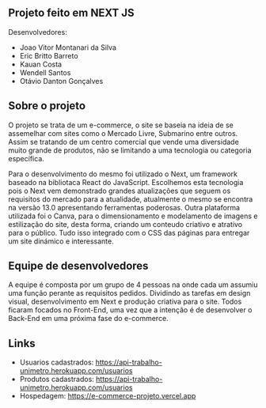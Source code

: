 ## Projeto feito em NEXT JS

Desenvolvedores:

- Joao Vitor Montanari da Silva
- Eric Britto Barreto
- Kauan Costa
- Wendell Santos
- Otávio Danton Gonçalves

## Sobre o projeto

O projeto se trata de um e-commerce, o site se baseia na ideia de se assemelhar com sites como o Mercado Livre, Submarino entre outros. Assim se tratando de um centro comercial que vende uma diversidade muito grande de produtos, não se limitando a uma tecnologia ou categoria específica.

Para o desenvolvimento do mesmo foi utilizado o Next, um framework baseado na bibliotaca React do JavaScript. Escolhemos esta tecnologia pois o Next vem demonstrado grandes atualizações que seguem os requisitos do mercado para a atualidade, atualmente o mesmo se encontra na versão 13.0 apresentando ferramentas poderosas. Outra plataforma utilizada foi o Canva, para o dimensionamento e modelamento de imagens e estilização do site, desta forma, criando um conteudo criativo e atrativo para o público. Tudo isso integrado com o CSS das páginas para entregar um site dinámico e interessante.

## Equipe de desenvolvedores

A equipe é composta por um grupo de 4 pessoas na onde cada um assumiu uma função perante as requisitos pedidos. Dividindo as tarefas em design visual, desenvolvimento em Next e produção criativa para o site. Todos ficaram focados no Front-End, uma vez que a intenção é de desenvolver o Back-End em uma próxima fase do e-commerce.

## Links

- Usuarios cadastrados: https://api-trabalho-unimetro.herokuapp.com/usuarios
- Produtos cadastrados: https://api-trabalho-unimetro.herokuapp.com/usuarios
- Hospedagem: https://e-commerce-projeto.vercel.app
